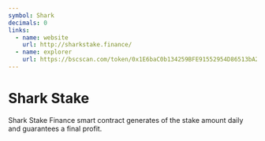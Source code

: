 ```yaml
---
symbol: Shark
decimals: 0
links:
  - name: website
    url: http://sharkstake.finance/
  - name: explorer
    url: https://bscscan.com/token/0x1E6baC0b134259BFE91552954D86513bA2B6E9B9
---
```


# Shark Stake

Shark Stake Finance smart contract generates of the stake amount daily and guarantees a final profit.
